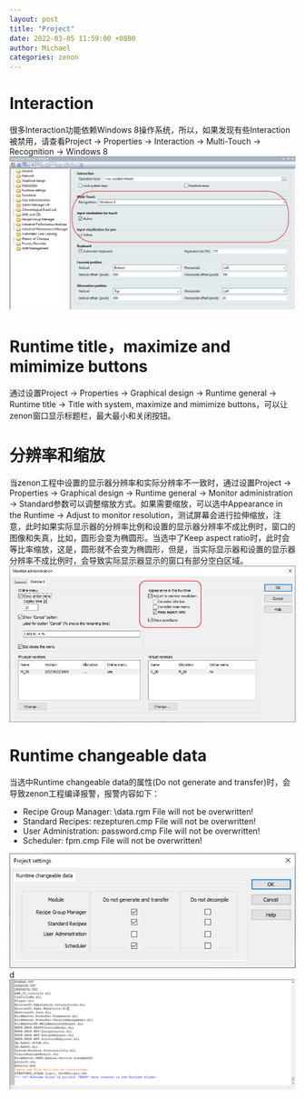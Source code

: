```yaml
---
layout: post
title: "Project"
date: 2022-03-05 11:59:00 +0800
author: Michael
categories: zenon
---
```


# Interaction  
很多Interaction功能依赖Windows 8操作系统，所以，如果发现有些Interaction被禁用，请查看Project -> Properties -> Interaction -> Multi-Touch -> Recognition -> Windows 8  
![日志文件夹](/assets/zenon/InteractionByWin8.png) 

# Runtime title，maximize and mimimize buttons
通过设置Project -> Properties -> Graphical design -> Runtime general -> Runtime title -> Title with system, maximize and mimimize buttons，可以让zenon窗口显示标题栏，最大最小和关闭按钮。

# 分辨率和缩放
当zenon工程中设置的显示器分辨率和实际分辨率不一致时，通过设置Project -> Properties -> Graphical design -> Runtime general -> Monitor administration -> Standard参数可以调整缩放方式。如果需要缩放，可以选中Appearance in the Runtime -> Adjust to monitor resolution，测试屏幕会进行拉伸缩放，注意，此时如果实际显示器的分辨率比例和设置的显示器分辨率不成比例时，窗口的图像和失真，比如，圆形会变为椭圆形。当选中了Keep aspect ratio时，此时会等比率缩放，这是，圆形就不会变为椭圆形，但是，当实际显示器和设置的显示器分辨率不成比例时，会导致实际显示器显示的窗口有部分空白区域。  
![日志文件夹](/assets/zenon/monitoradministrationapperance.png)  

# Runtime changeable data
当选中Runtime changeable data的属性(Do not generate and transfer)时，会导致zenon工程编译报警，报警内容如下：

- Recipe Group Manager: \data.rgm File will not be overwritten!
- Standard Recipes: rezepturen.cmp File will not be overwritten!
- User Administration: password.cmp File will not be overwritten!
- Scheduler: fpm.cmp File will not be overwritten!

![日志文件夹](/assets/zenon/Runtimechangeabledata.png)  
d
![日志文件夹](/assets/zenon/data_rgm.png)  